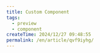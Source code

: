 ```yaml
---
title: Custom Component
tags:
  - preview
  - component
createTime: 2024/12/27 09:48:55
permalink: /en/article/qvf9iyhg/
---
```


<CustomComponent />
